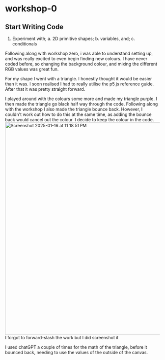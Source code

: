 # workshop-0 <br />
## Start Writing Code

1. Experiment with;
  a. 2D primitive shapes;
  b. variables, and;
  c. conditionals

Following along with workshop zero, i was able to understand setting up, and was really excited to even begin finding new colours. 
I have never coded before, so changing the background colour, and mixing the different RGB values was great fun. 

For my shape I went with a triangle. I honestly thought it would be easier than it was. I soon realised I had to really utilise the p5.js reference guide. After that it was pretty straight forward. 

I played around with the colours some more and made my triangle purple. I then made the triangle go black half way through the code. Following along with the workshop I also made the triangle bounce back. However, I couldn't work out how to do this at the same time, as adding the bounce back would cancel out the colour. I decide to keep the colour in the code. <br />
<img width="690" alt="Screenshot 2025-01-16 at 11 18 51 PM" src="https://github.com/user-attachments/assets/591208a9-fc98-407c-9964-d3d55804f706" /> <br />
I forgot to forward-slash the work but I did screenshot it

I used chatGPT a couple of times for the math of the triangle, before it bounced back, needing to use the values of the outside of the canvas. 

